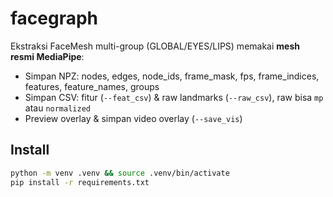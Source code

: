 # facegraph

Ekstraksi FaceMesh multi-group (GLOBAL/EYES/LIPS) memakai **mesh resmi MediaPipe**:
- Simpan NPZ: nodes, edges, node_ids, frame_mask, fps, frame_indices, features, feature_names, groups
- Simpan CSV: fitur (`--feat_csv`) & raw landmarks (`--raw_csv`), raw bisa `mp` atau `normalized`
- Preview overlay & simpan video overlay (`--save_vis`)

## Install
```bash
python -m venv .venv && source .venv/bin/activate
pip install -r requirements.txt
